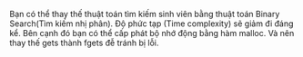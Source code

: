 Bạn có thể thay thế thuật toán tìm kiếm sinh viên bằng thuật toán Binary Search(Tìm kiếm nhị phân). Độ phức tạp (Time complexity) sẽ giảm đi đáng kể.
Bên cạnh đó bạn có thể cấp phát bộ nhớ động bằng hàm malloc. Và nên thay thế gets thành fgets đễ tránh bị lỗi.
